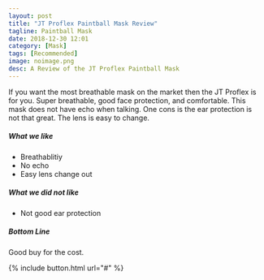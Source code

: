 ```yaml
---
layout: post
title: "JT Proflex Paintball Mask Review"
tagline: Paintball Mask
date: 2018-12-30 12:01
category: [Mask]
tags: [Recommended]
image: noimage.png
desc: A Review of the JT Proflex Paintball Mask
---
```

If you want the most breathable mask on the market then the JT Proflex is for you. Super breathable, good face protection, and comfortable.  This mask does not have echo when talking. One cons is the ear protection is not that great. The lens is easy to change.

##### What we like

* Breathablitiy 
* No echo
* Easy lens change out
 
##### What we did not like

* Not good ear protection

##### Bottom Line

Good buy for the cost.


{% include button.html url="#" %}

[aws]: # "Link to product at Amazon"

